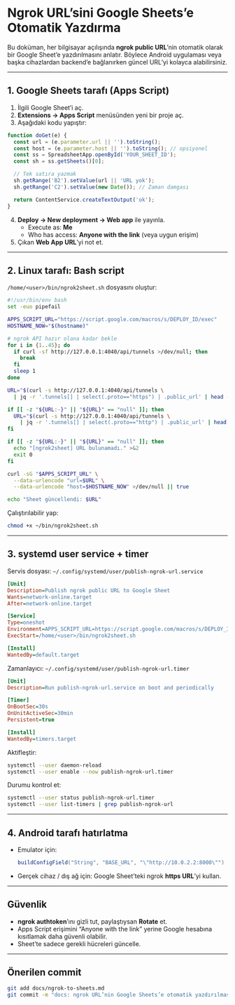 # Ngrok URL’sini Google Sheets’e Otomatik Yazdırma

Bu doküman, her bilgisayar açılışında **ngrok public URL**’nin otomatik olarak bir Google Sheet’e yazdırılmasını anlatır. Böylece Android uygulaması veya başka cihazlardan backend’e bağlanırken güncel URL’yi kolayca alabilirsiniz.

---

## 1. Google Sheets tarafı (Apps Script)

1. İlgili Google Sheet’i aç.  
2. **Extensions → Apps Script** menüsünden yeni bir proje aç.  
3. Aşağıdaki kodu yapıştır:

```javascript
function doGet(e) {
  const url = (e.parameter.url || '').toString();
  const host = (e.parameter.host || '').toString(); // opsiyonel
  const ss = SpreadsheetApp.openById('YOUR_SHEET_ID');
  const sh = ss.getSheets()[0];

  // Tek satıra yazmak
  sh.getRange('B2').setValue(url || 'URL yok');
  sh.getRange('C2').setValue(new Date()); // Zaman damgası

  return ContentService.createTextOutput('ok');
}
```

4. **Deploy → New deployment → Web app** ile yayınla.  
   - Execute as: **Me**  
   - Who has access: **Anyone with the link** (veya uygun erişim)  
5. Çıkan **Web App URL**’yi not et.

---

## 2. Linux tarafı: Bash script

`/home/<user>/bin/ngrok2sheet.sh` dosyasını oluştur:

```bash
#!/usr/bin/env bash
set -euo pipefail

APPS_SCRIPT_URL="https://script.google.com/macros/s/DEPLOY_ID/exec"
HOSTNAME_NOW="$(hostname)"

# ngrok API hazır olana kadar bekle
for i in {1..45}; do
  if curl -sf http://127.0.0.1:4040/api/tunnels >/dev/null; then
    break
  fi
  sleep 1
done

URL="$(curl -s http://127.0.0.1:4040/api/tunnels \
  | jq -r '.tunnels[] | select(.proto=="https") | .public_url' | head -n1 || true)"

if [[ -z "${URL:-}" || "${URL}" == "null" ]]; then
  URL="$(curl -s http://127.0.0.1:4040/api/tunnels \
    | jq -r '.tunnels[] | select(.proto=="http") | .public_url' | head -n1 || true)"
fi

if [[ -z "${URL:-}" || "${URL}" == "null" ]]; then
  echo "[ngrok2sheet] URL bulunamadı." >&2
  exit 0
fi

curl -sG "$APPS_SCRIPT_URL" \
  --data-urlencode "url=$URL" \
  --data-urlencode "host=$HOSTNAME_NOW" >/dev/null || true

echo "Sheet güncellendi: $URL"
```

Çalıştırılabilir yap:
```bash
chmod +x ~/bin/ngrok2sheet.sh
```

---

## 3. systemd user service + timer

Servis dosyası: `~/.config/systemd/user/publish-ngrok-url.service`

```ini
[Unit]
Description=Publish ngrok public URL to Google Sheet
Wants=network-online.target
After=network-online.target

[Service]
Type=oneshot
Environment=APPS_SCRIPT_URL=https://script.google.com/macros/s/DEPLOY_ID/exec
ExecStart=/home/<user>/bin/ngrok2sheet.sh

[Install]
WantedBy=default.target
```

Zamanlayıcı: `~/.config/systemd/user/publish-ngrok-url.timer`

```ini
[Unit]
Description=Run publish-ngrok-url.service on boot and periodically

[Timer]
OnBootSec=30s
OnUnitActiveSec=30min
Persistent=true

[Install]
WantedBy=timers.target
```

Aktifleştir:

```bash
systemctl --user daemon-reload
systemctl --user enable --now publish-ngrok-url.timer
```

Durumu kontrol et:

```bash
systemctl --user status publish-ngrok-url.timer
systemctl --user list-timers | grep publish-ngrok-url
```

---

## 4. Android tarafı hatırlatma

- Emulator için:
  ```gradle
  buildConfigField("String", "BASE_URL", "\"http://10.0.2.2:8000\"")
  ```
- Gerçek cihaz / dış ağ için: Google Sheet’teki ngrok **https URL**’yi kullan.

---

## Güvenlik

- **ngrok authtoken**’ını gizli tut, paylaştıysan **Rotate** et.  
- Apps Script erişimini “Anyone with the link” yerine Google hesabına kısıtlamak daha güvenli olabilir.  
- Sheet’te sadece gerekli hücreleri güncelle.

---

## Önerilen commit

```bash
git add docs/ngrok-to-sheets.md
git commit -m "docs: ngrok URL’nin Google Sheets’e otomatik yazdırılması (Apps Script + systemd)"
```

